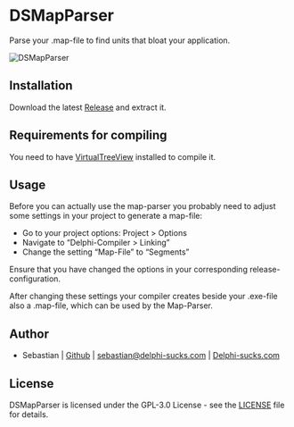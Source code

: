 DSMapParser
===========
Parse your .map-file to find units that bloat your application.

![DSMapParser](https://delphi-sucks.com/wp-content/uploads/2018/02/DSMapParser.png)

Installation
------------
Download the latest [Release](https://github.com/delphi-sucks/DSMapParser/releases) and extract it.

Requirements for compiling
--------------------------
You need to have [VirtualTreeView](https://github.com/Virtual-TreeView/Virtual-TreeView) installed to compile it.

Usage
-----
Before you can actually use the map-parser you probably need to adjust some settings in your project to generate a map-file:

* Go to your project options: Project > Options
* Navigate to “Delphi-Compiler > Linking”
* Change the setting “Map-File” to “Segments”

Ensure that you have changed the options in your corresponding release-configuration.

After changing these settings your compiler creates beside your .exe-file also a .map-file, which can be used by the Map-Parser.

Author
------
- Sebastian | [Github](https://github.com/delphi-sucks) | <sebastian@delphi-sucks.com> | [Delphi-sucks.com](https://www.delphi-sucks.com/)

License
-------
DSMapParser is licensed under the GPL-3.0 License - see the [LICENSE](LICENSE) file for details.